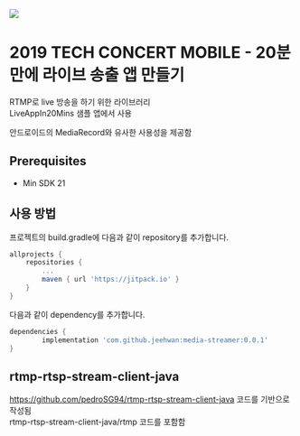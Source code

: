 [![](https://jitpack.io/v/jeehwan/media-streamer.svg)](https://jitpack.io/#jeehwan/media-streamer)
# 2019 TECH CONCERT MOBILE - 20분만에 라이브 송출 앱 만들기

RTMP로 live 방송을 하기 위한 라이브러리<br/>
LiveAppIn20Mins 샘플 앱에서 사용

안드로이드의 MediaRecord와 유사한 사용성을 제공함

## Prerequisites
- Min SDK 21

## 사용 방법
프로젝트의 build.gradle에 다음과 같이 repository를 추가합니다.
```groovy
allprojects {
	repositories {
		...
		maven { url 'https://jitpack.io' }
	}
}
```

다음과 같이 dependency를 추가합니다.
```groovy
dependencies {
        implementation 'com.github.jeehwan:media-streamer:0.0.1'
}
```

## rtmp-rtsp-stream-client-java
https://github.com/pedroSG94/rtmp-rtsp-stream-client-java 코드를 기반으로 작성됨<br/>
rtmp-rtsp-stream-client-java/rtmp 코드를 포함함
